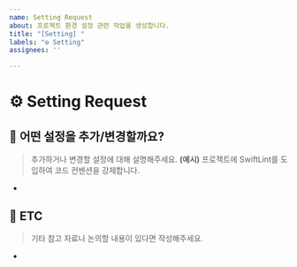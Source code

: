 ```yaml
---
name: Setting Request
about: 프로젝트 환경 설정 관련 작업을 생성합니다.
title: "[Setting] "
labels: "⚙️ Setting"
assignees: ''

---
```


# ⚙️ Setting Request

## 📝 어떤 설정을 추가/변경할까요?
> 추가하거나 변경할 설정에 대해 설명해주세요.
> **(예시)** 프로젝트에 SwiftLint를 도입하여 코드 컨벤션을 강제합니다.

- 

## 📝 ETC
> 기타 참고 자료나 논의할 내용이 있다면 작성해주세요.

- 
